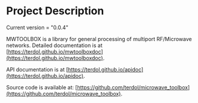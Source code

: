 # Project Description

Current version = "0.0.4"

MWTOOLBOX is a library for general processing of multiport RF/Microwave networks. Detailed documentation is at [https://terdol.github.io/mwtoolboxdoc](https://terdol.github.io/mwtoolboxdoc).

API documentation is at [https://terdol.github.io/apidoc](https://terdol.github.io/apidoc).

Source code is available at: [https://github.com/terdol/microwave_toolbox](https://github.com/terdol/microwave_toolbox).
